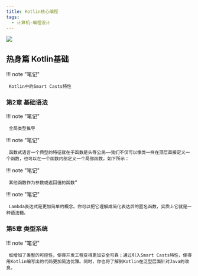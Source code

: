 ```yaml
---
title: Kotlin核心编程
tags:
  - 计算机-编程设计
---
```


![](https://cdn.weread.qq.com/weread/cover/0/YueWen_25315239/t7_YueWen_25315239.jpg)


## 热身篇 Kotlin基础




!!! note "笔记"

	 Kotlin中的Smart Casts特性 


### 第2章 基础语法




!!! note "笔记"

	 全局类型推导 


!!! note "笔记"

	 函数式语言一个典型的特征就在于函数是头等公民——我们不仅可以像类一样在顶层直接定义一个函数，也可以在一个函数内部定义一个局部函数，如下所示： 


!!! note "笔记"

	 其他函数作为参数或返回值的函数” 


!!! note "笔记"

	 Lambda表达式是更加简单的概念。你可以把它理解成简化表达后的匿名函数，实质上它就是一种语法糖。 


### 第5章 类型系统




!!! note "笔记"

	 如增加了类型的可控性，使得开发工程变得更加安全可靠；通过引入Smart Casts特性，使得用Kotlin编写出的代码更加简洁优雅。同时，你也将了解到Kotlin在泛型层面针对Java的改良。 


